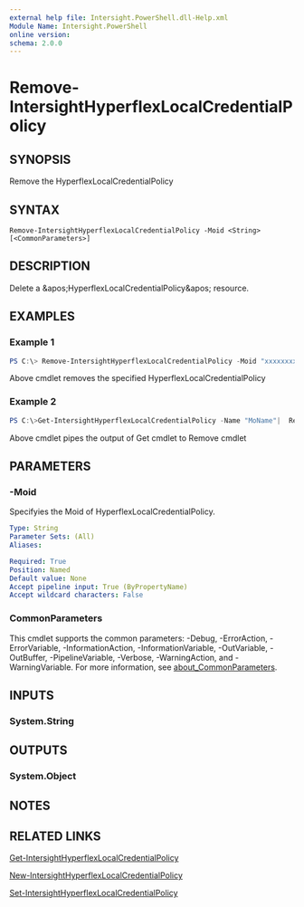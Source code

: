```yaml
---
external help file: Intersight.PowerShell.dll-Help.xml
Module Name: Intersight.PowerShell
online version:
schema: 2.0.0
---
```


# Remove-IntersightHyperflexLocalCredentialPolicy

## SYNOPSIS
Remove the HyperflexLocalCredentialPolicy

## SYNTAX

```
Remove-IntersightHyperflexLocalCredentialPolicy -Moid <String> [<CommonParameters>]
```

## DESCRIPTION
Delete a &amp;apos;HyperflexLocalCredentialPolicy&amp;apos; resource.

## EXAMPLES

### Example 1
```powershell
PS C:\> Remove-IntersightHyperflexLocalCredentialPolicy -Moid "xxxxxxxxxxxxxxxxxxxxxxxxxxx"
```
Above cmdlet removes the specified HyperflexLocalCredentialPolicy 

### Example 2
```powershell
PS C:\>Get-IntersightHyperflexLocalCredentialPolicy -Name "MoName"|  Remove-IntersightHyperflexLocalCredentialPolicy
```
Above cmdlet pipes the output of Get cmdlet to Remove cmdlet

## PARAMETERS

### -Moid
Specifyies the Moid of HyperflexLocalCredentialPolicy.

```yaml
Type: String
Parameter Sets: (All)
Aliases:

Required: True
Position: Named
Default value: None
Accept pipeline input: True (ByPropertyName)
Accept wildcard characters: False
```

### CommonParameters
This cmdlet supports the common parameters: -Debug, -ErrorAction, -ErrorVariable, -InformationAction, -InformationVariable, -OutVariable, -OutBuffer, -PipelineVariable, -Verbose, -WarningAction, and -WarningVariable. For more information, see [about_CommonParameters](http://go.microsoft.com/fwlink/?LinkID=113216).

## INPUTS

### System.String

## OUTPUTS

### System.Object
## NOTES

## RELATED LINKS

[Get-IntersightHyperflexLocalCredentialPolicy](./Get-IntersightHyperflexLocalCredentialPolicy.md)

[New-IntersightHyperflexLocalCredentialPolicy](./New-IntersightHyperflexLocalCredentialPolicy.md)

[Set-IntersightHyperflexLocalCredentialPolicy](./Set-IntersightHyperflexLocalCredentialPolicy.md)

